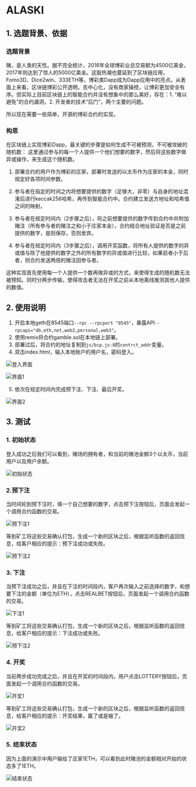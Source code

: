 # ALASKI 

## 1. 选题背景、依据

### 选题背景

赌，是人类的天性。据不完全统计，2016年全球博彩业总交易额为4500亿美金，2017年则达到了惊人的5000亿美金。这股热潮也蔓延到了区块链应用，Fomo3D、Dice2win、333ETH等，博彩类Dapp成为Dapp应用中的亮点。从表面上来看，区块链博彩公开透明，去中心化，没有商家操控，让博彩更加安全有序。但实际上目前区块链上的智能合约并没有想象中的那么美好，存在：1. “难以避免”的合约漏洞，2. 开发者的技术“后门”，两个主要的问题。

所以现在需要一些简单，开源的博彩合约的实现。

### 构思

在区块链上实现博彩Dapp，最关键的步骤是如何生成不可被预测，不可被攻破的随机数： 这里通过参与的每一个人提供一个他们想要的数字，然后将这些数字做异或操作，来生成这个随机数。

1. 部署合约的用户作为博彩的庄家，部署时发送的以太币作为庄家的本金，同时规定好各项时间参数。
2. 参与者在指定的时间之内将想要提供的数字（足够大，非零）与自身的地址混淆后进行keccak256哈希，再传到智能合约中。合约建立发送方地址和哈希值之间的映射。

3.    参与者在规定时间内（2步骤之后），将之前想要提供的数字传到合约中并附加赌注（所有参与者的赌注之和小于庄家本金），合约结合地址验证是否是之前提供的数字，是则保存，否则舍弃。


4.    参与者在规定时间内（3步骤之后），调用开奖函数，将所有人提供的数字的异或值与除了他提供的数字之外的所有数字的异或值进行比较，如果前者小于后者，则合约发送两倍的赌注回参与者。



这种实现首先使用每一个人提供一个数再做异或的方式，来使得生成的随机数无法被预知。同时分两步传输，使得攻击者无法在开奖之前从本地离线推测其他人提供的数值。

## 2. 使用说明

1. 开启本地geth在8545端口`--rpc --rpcport "8545"`，暴露API`-- rpcapi="db,eth,net,web3,personal,web3"`。
2. 使用remix将合约gamble.sol在本地链上部署。
3. 部署过后，将合约的地址复制到`js/bcp.js:8`的`contrct_addr`变量。
4. 双击index.html，输入本地账户的用户名，密码登入。

![登入界面](https://github.com/CastleOnTheHill/Alaski/blob/master/report_images/%E7%99%BB%E5%85%A5%E7%95%8C%E9%9D%A2.png?raw=true)

![界面1](https://github.com/CastleOnTheHill/Alaski/blob/master/report_images/%E7%95%8C%E9%9D%A21.png?raw=true)

5. 依次在规定时间内完成预下注、下注、最后开奖。

![界面2](https://github.com/CastleOnTheHill/Alaski/blob/master/report_images/%E7%95%8C%E9%9D%A22.png?raw=true)

## 3. 测试

### 1. 初始状态

登入成功之后我们可以看到，赌场的拥有者，和当前的赌池金额3个以太币，当前用户以及用户余额。

![初始状态](https://github.com/CastleOnTheHill/Alaski/blob/master/report_images/1%E5%88%9D%E5%A7%8B%E7%8A%B6%E6%80%81.jpg?raw=true)

### 2.预下注

当时间轮到预下注时，填一个自己想要的数字，点击预下注按钮后，页面会发起一个调用合约函数的交易。

![预下注1](https://github.com/CastleOnTheHill/Alaski/blob/master/report_images/2.1%E9%A2%84%E4%B8%8B%E6%B3%A8.jpg?raw=true)

等到矿工将这些交易确认打包，生成一个新的区块之后，根据监听函数的返回信息，给客户相应的提示：预下注成功或失败。

![预下注2](https://github.com/CastleOnTheHill/Alaski/blob/master/report_images/2.2%E9%A2%84%E4%B8%8B%E6%B3%A8.jpg?raw=true)



### 3. 下注

当预下注成功之后，并且在下注的时间段内，客户再次输入之前选择的数字，和想要下注的金额（单位为ETH），点击REALBET按钮后，页面发起一个调用合约函数的交易。

![下注1](https://github.com/CastleOnTheHill/Alaski/blob/master/report_images/3.1%E4%B8%8B%E6%B3%A8.jpg?raw=true)

等到矿工将这些交易确认打包，生成一个新的区块之后，根据监听函数的返回信息，给客户相应的提示：下注成功或失败。

![预下注2](https://github.com/CastleOnTheHill/Alaski/blob/master/report_images/3.2%E4%B8%8B%E6%B3%A8.jpg?raw=true)

### 4. 开奖

当前两步成功完成之后，并且在开奖的时间段内，用户点击LOTTERY按钮后，页面发起一个调用合约函数的交易。

![开奖1](https://github.com/CastleOnTheHill/Alaski/blob/master/report_images/4.1%E5%BC%80%E5%A5%96.jpg?raw=true)

等到矿工将这些交易确认打包，生成一个新的区块之后，根据监听函数的返回信息，给客户相应的提示：开奖结果，赢了或是输了。

![开奖2](https://github.com/CastleOnTheHill/Alaski/blob/master/report_images/4.2%E5%BC%80%E5%A5%96.jpg?raw=true)

### 5. 结束状态

因为上面的演示中用户输给了庄家1ETH，可以看到此时赌池的金额相对开始的状态多了1ETH。

![结束状态](https://github.com/CastleOnTheHill/Alaski/blob/master/report_images/5%E7%BB%93%E6%9D%9F%E7%8A%B6%E6%80%81.jpg?raw=true)

